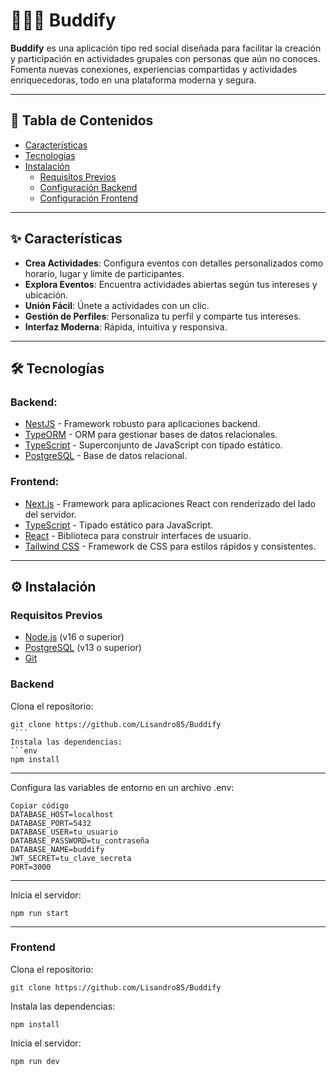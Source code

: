 # 🧑‍🤝‍🧑 **Buddify**  
**Buddify** es una aplicación tipo red social diseñada para facilitar la creación y participación en actividades grupales con personas que aún no conoces. Fomenta nuevas conexiones, experiencias compartidas y actividades enriquecedoras, todo en una plataforma moderna y segura.

---

## 📖 Tabla de Contenidos

- [Características](#✨-características)
- [Tecnologías](#🛠-tecnologías)
- [Instalación](#⚙️-instalación)
  - [Requisitos Previos](#requisitos-previos)
  - [Configuración Backend](#backend)
  - [Configuración Frontend](#frontend)
---

## ✨ Características

- **Crea Actividades**: Configura eventos con detalles personalizados como horario, lugar y límite de participantes.
- **Explora Eventos**: Encuentra actividades abiertas según tus intereses y ubicación.
- **Unión Fácil**: Únete a actividades con un clic.
- **Gestión de Perfiles**: Personaliza tu perfil y comparte tus intereses.
- **Interfaz Moderna**: Rápida, intuitiva y responsiva.

---

## 🛠 Tecnologías

### Backend:
- [NestJS](https://nestjs.com/) - Framework robusto para aplicaciones backend.
- [TypeORM](https://typeorm.io/) - ORM para gestionar bases de datos relacionales.
- [TypeScript](https://www.typescriptlang.org/) - Superconjunto de JavaScript con tipado estático.
- [PostgreSQL](https://www.postgresql.org/) - Base de datos relacional.

### Frontend:
- [Next.js](https://nextjs.org/) - Framework para aplicaciones React con renderizado del lado del servidor.
- [TypeScript](https://www.typescriptlang.org/) - Tipado estático para JavaScript.
- [React](https://react.dev/) - Biblioteca para construir interfaces de usuario.
- [Tailwind CSS](https://tailwindcss.com/) - Framework de CSS para estilos rápidos y consistentes.

---

## ⚙️ Instalación

### Requisitos Previos

- [Node.js](https://nodejs.org/) (v16 o superior)
- [PostgreSQL](https://www.postgresql.org/) (v13 o superior)
- [Git](https://git-scm.com/)

### Backend

Clona el repositorio:
   ```env
   git clone https://github.com/Lisandro85/Buddify
    ```
Instala las dependencias:
   ```env
npm install
 ```
---
 Configura las variables de entorno en un archivo .env:

```env
Copiar código
DATABASE_HOST=localhost
DATABASE_PORT=5432
DATABASE_USER=tu_usuario
DATABASE_PASSWORD=tu_contraseña
DATABASE_NAME=buddify
JWT_SECRET=tu_clave_secreta
PORT=3000
```
---
Inicia el servidor:
```env
npm run start
```
---
### Frontend

Clona el repositorio:
```env
git clone https://github.com/Lisandro85/Buddify
```
Instala las dependencias:
```env
npm install
```
Inicia el servidor:
```env
npm run dev
```
